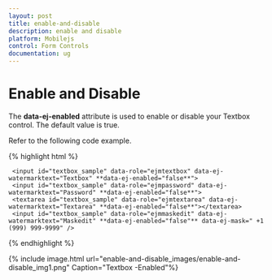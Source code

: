 ```yaml
---
layout: post
title: enable-and-disable
description: enable and disable
platform: Mobilejs
control: Form Controls
documentation: ug
---
```


# Enable and Disable

The **data-ej-enabled** attribute is used to enable or disable your Textbox control. The default value is true.

Refer to the following code example.

{% highlight html %}


     <input id="textbox_sample" data-role="ejmtextbox" data-ej-watermarktext="Textbox" **data-ej-enabled="false**">
     <input id="textbox_sample" data-role="ejmpassword" data-ej-watermarktext="Password" **data-ej-enabled="false**">
     <textarea id="textbox_sample" data-role="ejmtextarea" data-ej-watermarktext="Textarea" **data-ej-enabled="false**"></textarea>
     <input id="textbox_sample" data-role="ejmmaskedit" data-ej-watermarktext="Maskedit" **data-ej-enabled="false"** data-ej-mask=" +1 (999) 999-9999" />



{% endhighlight %}



{% include image.html url="enable-and-disable_images/enable-and-disable_img1.png" Caption="Textbox -Enabled"%}


